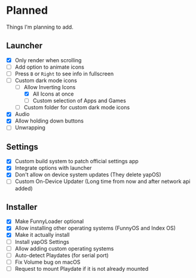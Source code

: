 # Planned

Things I'm planning to add.

## Launcher

- [x] Only render when scrolling
- [ ] Add option to animate icons
- [ ] Press `B` or `Right` to see info in fullscreen
- [ ] Custom dark mode icons
  - [ ] Allow Inverting Icons
    - [x] All Icons at once
    - [ ] Custom selection of Apps and Games
  - [ ] Custom folder for custom dark mode icons
- [x] Audio
- [x] Allow holding down buttons
- [ ] Unwrapping

## Settings

- [x] Custom build system to patch official settings app
- [x] Integrate options with launcher
- [x] Don't allow on device system updates (They delete yapOS)
- [ ] Custom On-Device Updater (Long time from now and after network api added)

## Installer

- [x] Make FunnyLoader optional
- [x] Allow installing other operating systems (FunnyOS and Index OS)
- [x] Make it actually install
- [ ] Install yapOS Settings
- [ ] Allow adding custom operating systems
- [ ] Auto-detect Playdates (for serial port)
- [ ] Fix Volume bug on macOS
- [ ] Request to mount Playdate if it is not already mounted
